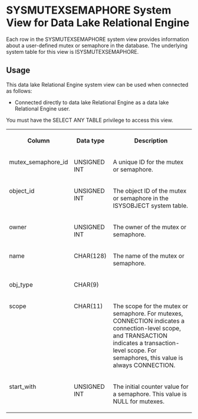 <!-- loio817d38646ce2101484b2a89df7e62454 -->

# SYSMUTEXSEMAPHORE System View for Data Lake Relational Engine

Each row in the SYSMUTEXSEMAPHORE system view provides information about a user-defined mutex or semaphore in the database. The underlying system table for this view is ISYSMUTEXSEMAPHORE.



<a name="loio817d38646ce2101484b2a89df7e62454__section_d41_rpq_b4b"/>

## Usage

This data lake Relational Engine system view can be used when connected as follows:

-   Connected directly to data lake Relational Engine as a data lake Relational Engine user.



You must have the SELECT ANY TABLE privilege to access this view.


<table>
<tr>
<th valign="top">

Column

</th>
<th valign="top">

Data type

</th>
<th valign="top">

Description

</th>
</tr>
<tr>
<td valign="top">

mutex\_semaphore\_id

</td>
<td valign="top">

UNSIGNED INT

</td>
<td valign="top">

A unique ID for the mutex or semaphore.

</td>
</tr>
<tr>
<td valign="top">

object\_id

</td>
<td valign="top">

UNSIGNED INT

</td>
<td valign="top">

The object ID of the mutex or semaphore in the ISYSOBJECT system table.

</td>
</tr>
<tr>
<td valign="top">

owner

</td>
<td valign="top">

UNSIGNED INT

</td>
<td valign="top">

The owner of the mutex or semaphore.

</td>
</tr>
<tr>
<td valign="top">

name

</td>
<td valign="top">

CHAR\(128\)

</td>
<td valign="top">

The name of the mutex or semaphore.

</td>
</tr>
<tr>
<td valign="top">

obj\_type

</td>
<td valign="top">

CHAR\(9\)

</td>
<td valign="top">



</td>
</tr>
<tr>
<td valign="top">

scope

</td>
<td valign="top">

CHAR\(11\)

</td>
<td valign="top">

The scope for the mutex or semaphore. For mutexes, CONNECTION indicates a connection-level scope, and TRANSACTION indicates a transaction-level scope. For semaphores, this value is always CONNECTION.

</td>
</tr>
<tr>
<td valign="top">

start\_with

</td>
<td valign="top">

UNSIGNED INT

</td>
<td valign="top">

The initial counter value for a semaphore. This value is NULL for mutexes.

</td>
</tr>
</table>

